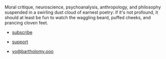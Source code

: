 Moral critique, neuroscience, psychoanalysis, anthropology, and philosophy suspended in a swirling dust cloud of earnest poetry: if it's not profound, it should at least be fun to watch the waggling beard, puffed cheeks, and prancing cloven feet.

* [subscribe](/subscribe/)

* [support](/support/)

* yo@bartholomy.ooo

